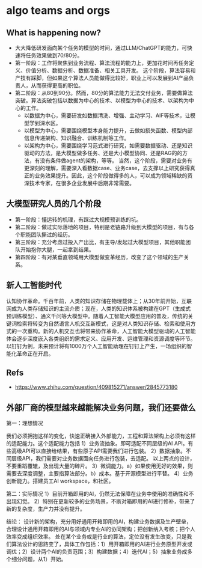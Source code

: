 # algo teams and orgs

## What is happening now?
- 大大降低研发面向某个任务的模型的时间，通过LLM/ChatGPT的能力，可快速将任务效果做到70/80分。
- 第一阶段：工作将聚焦到业务流程、算法流程的能力上，更加花时间再任务定义、价值分析、数据分析、数据准备、相关工具开发。
          这个阶段，算法容易和产技有踩脚，但如果这个算法人员能做得比较好，职业上可以发展到AI产品负责人，从而获得更高的职位。
- 第二阶段：从80到90分。然而，80分的算法能力无法交付业务，需要做算法突破。算法突破包括以数据为中心的技术、以模型为中心的技术、以架构为中心的工作。
  * 以数据为中心，需要研发如数据清洗、增强、主动学习、AIF等技术，让模型学到深水区。
  * 以模型为中心，需要围绕模型本身能力提升，去做如损失函数、模型内部信息传递架构、知识融合、训练机制等工作。
  * 以架构为中心，需要围绕学习范式进行研究，如需要数据驱动、还是知识驱动的方法，是大模型做多任务、还是大小模型协同、还是RAG的的方法，有没有条件做agent的架构，等等。
  当然，这个阶段，需要对业务有更深刻的理解，需要深入看数据case、业务case，去支撑以上研究获得真正的业务效果提升。因此，这个阶段做得多的人，可以成为领域稀缺的资深技术专家，在很多企业发展中后期非常需要。

## 大模型研究人员的几个阶段
- 第一阶段：懂运转的机理，有踩过大规模预训练的坑。
- 第二阶段：做过实际落地的项目，特别是老链路升级到大模型的项目，有与各个职能团队撕过的经历。
- 第三阶段：充分考虑过投入产出比，有主导/发起过大模型项目，其他职能团队开始抱你大腿，一起拿到结果。
- 第四阶段：有对某垂直领域用大模型做变革经历，改变了这个领域的生产关系。


## 新人工智能时代
认知协作革命。千百年前，人类的知识存储在物理载体上；从30年前开始，互联网成为人类存储知识的主流介质；现在，人类的知识体系被构建在GPT（生成式预训练模型）、通义千问等大模型中。随着人工智能大模型应用的普及，传统的关键词检索将转变为自然语言人机交互新模式，这是对人类知识存储、检索和使用方式的一次重构。新的人机交互也将带来协作革命，人工智能大模型驱动的人工智能体会逐步深度嵌入各类组织的需求定义、应用开发、运维管理和资源调度等环节。以钉钉为例，未来预计将有1000万个人工智能助理在钉钉上产生，一场组织的智能化革命正在开启。

## Refs
- https://www.zhihu.com/question/409815271/answer/2845773180

## 外部厂商的模型越来越能解决业务问题，我们还要做么

第一：理想情况

我们必须拥抱这样的变化，快速正确接入外部能力，工程和算法架构上必须有这样的适配能力。这个适配能力包括
1）业务流抽象。即可适配不同层级的AI API。有些高级API可以直接给结果，有些原子API需要我们进行包装。
2）数据抽象。不同层级API，我们需要对业务数据面向任务进行包装，去适配。
以上两点的设计，不要重蹈覆辙，及出现大量的碎片。
3）微调能力。a）如果使用无好的效果，则需要去深度调整，主要指算法部分。b）成本。基于开源模型进行平替。
4）业务创新能力。搭建员工AI workspace，和社区。

第二：实际情况
1）目前开箱即用的AI，仍然无法保障在业务中使用的准确性和不出现幻觉。
2）特别在更新较多的业务场景，不断对箱即用的AI进行修补，带来了新的复杂度，生产力并没有提升。

结论：
设计新的架构，充分用好通用开箱即用的AI，构建业务数据及生产壁垒，合理设计通用开箱即用的AI与领域内专业AI的协同架构；把创新纳入考核；把个人效率变成组织效率。
处在某个业务或是行业的算法，定位没有发生改变，只是我们算法设计的思路变了，具体工作包括：1）用开箱即用的AI进行业务原型开发或调优；2）设计两个AI的负责范围；3）构建数据；4）迭代AI；5）抽象业务成多个细分问题，从1）开始。


